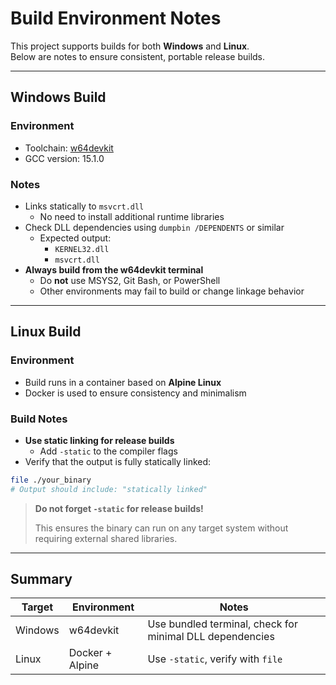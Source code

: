 
# Build Environment Notes

This project supports builds for both **Windows** and **Linux**.  
Below are notes to ensure consistent, portable release builds.

---

## Windows Build

### Environment
- Toolchain: [w64devkit](https://github.com/skeeto/w64devkit)
- GCC version: 15.1.0

### Notes
- Links statically to `msvcrt.dll`
  - No need to install additional runtime libraries
- Check DLL dependencies using `dumpbin /DEPENDENTS` or similar
  - Expected output:
    - `KERNEL32.dll`
    - `msvcrt.dll`
- **Always build from the w64devkit terminal**
  - Do **not** use MSYS2, Git Bash, or PowerShell
  - Other environments may fail to build or change linkage behavior

---

## Linux Build

### Environment
- Build runs in a container based on **Alpine Linux**
- Docker is used to ensure consistency and minimalism

### Build Notes
- **Use static linking for release builds**
  - Add `-static` to the compiler flags
- Verify that the output is fully statically linked:
  
```bash
file ./your_binary
# Output should include: "statically linked"
````

> **Do not forget `-static` for release builds!**
>
> This ensures the binary can run on any target system without requiring external shared libraries.

---

## Summary

| Target  | Environment     | Notes                                                    |
| ------- | --------------- | -------------------------------------------------------- |
| Windows | w64devkit       | Use bundled terminal, check for minimal DLL dependencies |
| Linux   | Docker + Alpine | Use `-static`, verify with `file`                        |



